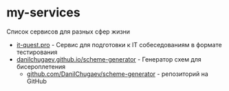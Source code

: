 # my-services

Список сервисов для разных сфер жизни

- [it-quest.pro](https://it-quest.pro) - Сервис для подготовки к IT собеседованиям в формате тестирования
- [danilchugaev.github.io/scheme-generator](https://danilchugaev.github.io/scheme-generator/) - Генератор схем для бисероплетения
  - [github.com/DanilChugaev/scheme-generator](https://github.com/DanilChugaev/scheme-generator) - репозиторий на GitHub
